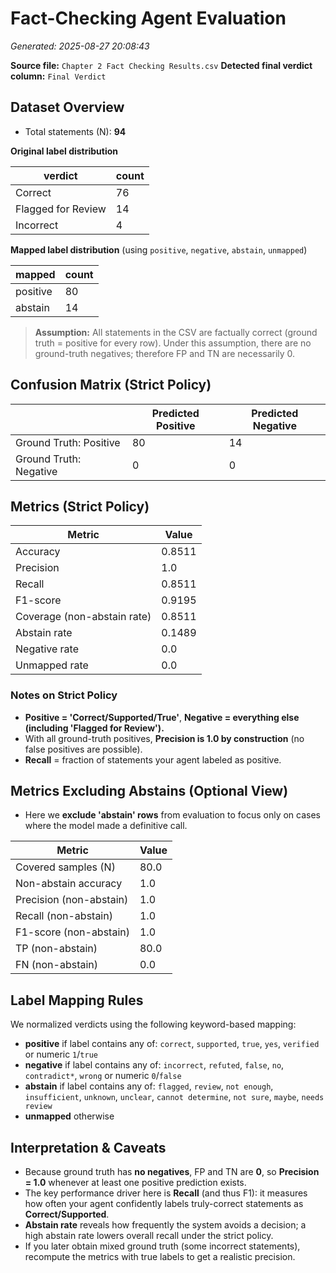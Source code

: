 # Fact-Checking Agent Evaluation

_Generated: 2025-08-27 20:08:43_

**Source file:** `Chapter 2 Fact Checking Results.csv`
**Detected final verdict column:** `Final Verdict`

## Dataset Overview

- Total statements (N): **94**

**Original label distribution**

| verdict | count |
| --- | --- |
| Correct | 76 |
| Flagged for Review | 14 |
| Incorrect | 4 |


**Mapped label distribution** (using `positive`, `negative`, `abstain`, `unmapped`)

| mapped | count |
| --- | --- |
| positive | 80 |
| abstain | 14 |


> **Assumption:** All statements in the CSV are factually correct (ground truth = positive for every row).
> Under this assumption, there are no ground-truth negatives; therefore FP and TN are necessarily 0.

## Confusion Matrix (Strict Policy)

|  | Predicted Positive | Predicted Negative |
| --- | --- | --- |
| Ground Truth: Positive | 80 | 14 |
| Ground Truth: Negative | 0 | 0 |


## Metrics (Strict Policy)

| Metric | Value |
| --- | --- |
| Accuracy | 0.8511 |
| Precision | 1.0 |
| Recall | 0.8511 |
| F1-score | 0.9195 |
| Coverage (non-abstain rate) | 0.8511 |
| Abstain rate | 0.1489 |
| Negative rate | 0.0 |
| Unmapped rate | 0.0 |


### Notes on Strict Policy

- **Positive = 'Correct/Supported/True'**, **Negative = everything else (including 'Flagged for Review').**
- With all ground-truth positives, **Precision is 1.0 by construction** (no false positives are possible).
- **Recall** = fraction of statements your agent labeled as positive.

## Metrics Excluding Abstains (Optional View)

- Here we **exclude 'abstain' rows** from evaluation to focus only on cases where the model made a definitive call.

| Metric | Value |
| --- | --- |
| Covered samples (N) | 80.0 |
| Non-abstain accuracy | 1.0 |
| Precision (non-abstain) | 1.0 |
| Recall (non-abstain) | 1.0 |
| F1-score (non-abstain) | 1.0 |
| TP (non-abstain) | 80.0 |
| FN (non-abstain) | 0.0 |


## Label Mapping Rules

We normalized verdicts using the following keyword-based mapping:

- **positive** if label contains any of: `correct`, `supported`, `true`, `yes`, `verified` or numeric `1`/`true`
- **negative** if label contains any of: `incorrect`, `refuted`, `false`, `no`, `contradict*`, `wrong` or numeric `0`/`false`
- **abstain** if label contains any of: `flagged`, `review`, `not enough`, `insufficient`, `unknown`, `unclear`, `cannot determine`, `not sure`, `maybe`, `needs review`
- **unmapped** otherwise

## Interpretation & Caveats

- Because ground truth has **no negatives**, FP and TN are **0**, so **Precision = 1.0** whenever at least one positive prediction exists.
- The key performance driver here is **Recall** (and thus F1): it measures how often your agent confidently labels truly-correct statements as **Correct/Supported**.
- **Abstain rate** reveals how frequently the system avoids a decision; a high abstain rate lowers overall recall under the strict policy.
- If you later obtain mixed ground truth (some incorrect statements), recompute the metrics with true labels to get a realistic precision.
